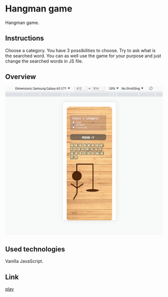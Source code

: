 # Hangman game

Hangman game. 

## Instructions

Choose a category. You have 3 possibilities to choose.
Try to ask what is the searched word.
You can as well use the game for your purpose and just change the searched words in JS file.

## Overview
<p align="center">
    <img src="https://github.com/PatrycjaMicle/hangman/blob/main/images/Screenshot.png?raw=true" alt="hangman_screenshot" />
</p>

## Used technologies

Vanilla JavaScript.

## Link

[play](https://patrycjamicle.github.io/hangman/)